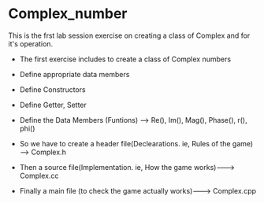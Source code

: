 # Complex_number
This is the frst lab session exercise on creating a class of Complex and for it's operation.

- The first exercise includes to create a class of Complex numbers
- Define appropriate data members
- Define Constructors
- Define Getter, Setter
- Define the Data Members (Funtions) --> Re(), Im(), Mag(), Phase(), r(), phi()


- So we have to create a header file(Declearations. ie, Rules of the game) --> Complex.h
- Then a source file(Implementation. ie, How the game works)---> Complex.cc
- Finally a main file (to check the game actually works)---> Complex.cpp